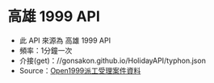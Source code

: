 # 高雄 1999 API
* 此 API 來源為 高雄 1999 API
* 頻率：1分鐘一次
* 介接(get)：//gonsakon.github.io/HolidayAPI/typhon.json
* Source：[Open1999派工受理案件資料](http://data.kcg.gov.tw/dataset/open1999)
